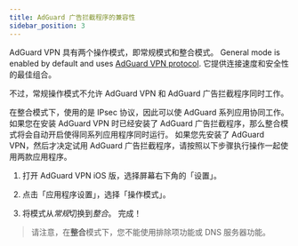 ```yaml
---
title: AdGuard 广告拦截程序的兼容性
sidebar_position: 3
---
```


AdGuard VPN 具有两个操作模式，即常规模式和整合模式。 General mode is enabled by default and uses [AdGuard VPN protocol](/general/adguard-vpn-protocol). 它提供连接速度和安全性的最佳组合。

不过，常规操作模式不允许 AdGuard VPN 和 AdGuard 广告拦截程序同时工作。

在整合模式下，使用的是 IPsec 协议，因此可以使 AdGuard 系列应用协同工作。 如果您在安装 AdGuard VPN 时已经安装了 AdGuard 广告拦截程序，那么整合模式将会自动开启使得同系列应用程序同时运行。 如果您先安装了 AdGuard VPN，然后才决定试用 AdGuard 广告拦截程序，请按照以下步骤执行操作一起使用两款应用程序。

1. 打开 AdGuard VPN iOS 版，选择屏幕右下角的「设置」。

2. 点击「应用程序设置」，选择「操作模式」。

3. 将模式从*常规*切换到*整合*。 完成！

> 请注意，在**整合**模式下，您不能使用排除项功能或 DNS 服务器功能。
